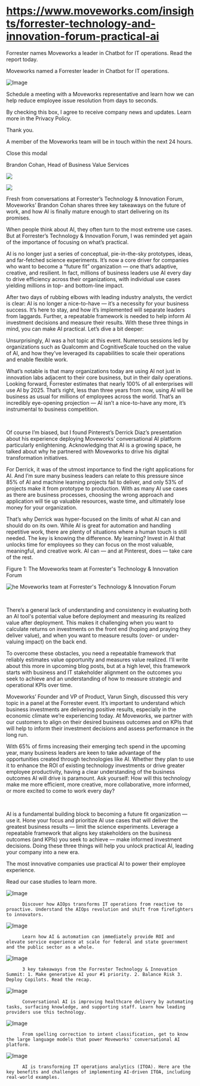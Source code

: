 # https://www.moveworks.com/insights/forrester-technology-and-innovation-forum-practical-ai

Forrester names Moveworks a leader in Chatbot for IT operations. Read the report today.

Moveworks named a Forrester leader in Chatbot for IT operations. 

![Image](https://www.moveworks.com/hubfs/img/site/qr-demo.png)

Schedule a meeting with a Moveworks representative and learn how we can help reduce employee issue resolution from days to seconds.

By checking this box, I agree to receive company news and updates. Learn more in the Privacy Policy.

Thank you.

A member of the Moveworks team will be in touch within the next 24 hours.



  Close this modal
  



Brandon Cohan, Head of Business Value Services


![](https://www.moveworks.com/hubfs/Forrester%20T%26I%20Blog%20Header-3.png)

![](https://www.moveworks.com/hubfs/Forrester%20T%26I%20Blog%20Header-3.png)

Fresh from conversations at Forrester’s Technology & Innovation Forum, Moveworks’ Brandon Cohan shares three key takeaways on the future of work, and how AI is finally mature enough to start delivering on its promises.

When people think about AI, they often turn to the most extreme use cases. But at Forrester’s Technology & Innovation Forum, I was reminded yet again of the importance of focusing on what’s practical. 

AI is no longer just a series of conceptual, pie-in-the-sky prototypes, ideas, and far-fetched science experiments. It’s now a core driver for companies who want to become a “future fit” organization — one that’s adaptive, creative, and resilient. In fact, millions of business leaders use AI every day to drive efficiency across their organizations, with individual use cases yielding millions in top- and bottom-line impact. 

After two days of rubbing elbows with leading industry analysts, the verdict is clear: AI is no longer a nice-to-have — it’s a necessity for your business success. It’s here to stay, and how it’s implemented will separate leaders from laggards. Further, a repeatable framework is needed to help inform AI investment decisions and measure their results. With these three things in mind, you can make AI practical. Let’s dive a bit deeper:

Unsurprisingly, AI was a hot topic at this event. Numerous sessions led by organizations such as Qualcomm and CognitiveScale touched on the value of AI, and how they’ve leveraged its capabilities to scale their operations and enable flexible work. 

What’s notable is that many organizations today are using AI not just in innovation labs adjacent to their core business, but in their daily operations. Looking forward, Forrester estimates that nearly 100% of all enterprises will use AI by 2025. That’s right, less than three years from now, using AI will be business as usual for millions of employees across the world. That’s an incredibly eye-opening projection — AI isn’t a nice-to-have any more, it’s instrumental to business competition.

 

Of course I’m biased, but I found Pinterest’s Derrick Diaz’s presentation about his experience deploying Moveworks’ conversational AI platform particularly enlightening. Acknowledging that AI is a growing space, he talked about why he partnered with Moveworks to drive his digital transformation initiatives.

For Derrick, it was of the utmost importance to find the right applications for AI. And I’m sure many business leaders can relate to this pressure since 85% of AI and machine learning projects fail to deliver, and only 53% of projects make it from prototype to production. With as many AI use cases as there are business processes, choosing the wrong approach and application will tie up valuable resources, waste time, and ultimately lose money for your organization.

That’s why Derrick was hyper-focused on the limits of what AI can and should do on its own. While AI is great for automation and handling repetitive work, there are plenty of situations where a human touch is still needed. The key is knowing the difference. My learning? Invest in AI that unlocks time for employees so they can focus on the most valuable, meaningful, and creative work. AI can — and at Pinterest, does — take care of the rest.

Figure 1: The Moveworks team at Forrester's Technology & Innovation Forum 

![he Moveworks team at Forrester's Technology & Innovation Forum ](https://www.moveworks.com/hs-fs/hubfs/IMG_0680.jpg?width=691&name=IMG_0680.jpg)

 

There’s a general lack of understanding and consistency in evaluating both an AI tool's potential value before deployment and measuring its realized value after deployment. This makes it challenging when you want to calculate returns on investments on the front end (hoping and praying they deliver value), and when you want to measure results (over- or under-valuing impact) on the back end.

To overcome these obstacles, you need a repeatable framework that reliably estimates value opportunity and measures value realized. I’ll write about this more in upcoming blog posts, but at a high level, this framework starts with business and IT stakeholder alignment on the outcomes you seek to achieve and an understanding of how to measure strategic and operational KPIs over time.

Moveworks’ Founder and VP of Product, Varun Singh, discussed this very topic in a panel at the Forrester event. It’s important to understand which business investments are delivering positive results, especially in the economic climate we’re experiencing today. At Moveworks, we partner with our customers to align on their desired business outcomes and on KPIs that will help to inform their investment decisions and assess performance in the long run. 

With 65% of firms increasing their emerging tech spend in the upcoming year, many business leaders are keen to take advantage of the opportunities created through technologies like AI. Whether they plan to use it to enhance the ROI of existing technology investments or drive greater employee productivity, having a clear understanding of the business outcomes AI will drive is paramount. Ask yourself: How will this technology make me more efficient, more creative, more collaborative, more informed, or more excited to come to work every day?

 

AI is a fundamental building block to becoming a future fit organization — use it. Hone your focus and prioritize AI use cases that will deliver the greatest business results — limit the science experiments. Leverage a repeatable framework that aligns key stakeholders on the business outcomes (and KPIs) you seek to achieve — make informed investment decisions. Doing these three things will help you unlock practical AI, leading your company into a new era.

The most innovative companies use practical AI to power their employee experience.

Read our case studies to learn more. 

![Image](https://www.moveworks.com/hs-fs/hubfs/AIOps-featured-image.png?length=50&name=AIOps-featured-image.png)


          Discover how AIOps transforms IT operations from reactive to proactive. Understand the AIOps revolution and shift from firefighters to innovators.
        

![Image](https://www.moveworks.com/hs-fs/hubfs/Public-Sector-Convo-AI.png?length=50&name=Public-Sector-Convo-AI.png)


          Learn how AI & automation can immediately provide ROI and elevate service experience at scale for federal and state government and the public sector as a whole.
        

![Image](https://www.moveworks.com/hs-fs/hubfs/Forrester%20T%26I%20%281%29.png?length=50&name=Forrester%20T&I%20%281%29.png)


          3 key takeaways from the Forrester Technology & Innovation Summit: 1. Make generative AI your #1 priority. 2. Balance Risk 3. Deploy Copilots. Read the recap.
        

![Image](https://www.moveworks.com/hs-fs/hubfs/healthcare-test.png?length=50&name=healthcare-test.png)


          Conversational AI is improving healthcare delivery by automating tasks, surfacing knowledge, and supporting staff. Learn how leading providers use this technology.
        

![Image](https://www.moveworks.com/hs-fs/hubfs/Moveworks_LLM_Feature.png?length=50&name=Moveworks_LLM_Feature.png)


          From spelling correction to intent classification, get to know the large language models that power Moveworks' conversational AI platform.
        

![Image](https://www.moveworks.com/hs-fs/hubfs/ITOA_feature.png?length=50&name=ITOA_feature.png)


          AI is transforming IT operations analytics (ITOA). Here are the key benefits and challenges of implementing AI-driven ITOA, including real-world examples.
        

